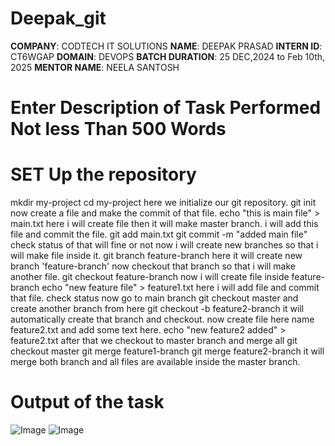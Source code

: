 # Deepak_git
**COMPANY**: CODTECH IT SOLUTIONS
**NAME**: DEEPAK PRASAD
**INTERN ID**: CT6WGAP
**DOMAIN**: DEVOPS
**BATCH DURATION**: 25 DEC,2024 to Feb 10th, 2025
**MENTOR NAME**: NEELA SANTOSH
# Enter Description of Task Performed Not less Than 500 Words
# SET Up the repository
mkdir my-project
cd my-project 
here we initialize our git repository.
git init
now create a file and make the commit of that file.
echo "this is main file" > main.txt here i will create file then it will make master branch.
i will add this file and commit the file.
git add main.txt
git commit -m "added main file"
check status of that will fine or not
now i will create new branches so that i will make file inside it.
git branch feature-branch
here it will create new branch 'feature-branch'
now checkout that branch so that i will make another file.
git checkout feature-branch
now i will create file inside feature-branch
echo "new feature file" > feature1.txt
here i will add file and commit that file.
check status
now go to main branch
git checkout master
and create another branch from here
git checkout -b feature2-branch
it will automatically create that branch and checkout.
now create file here name feature2.txt and add some text here.
echo "new feature2 added" > feature2.txt
after that we checkout to master branch and merge all
git checkout master
git merge feature1-branch
git merge feature2-branch
it will merge both branch and all files are available inside the master branch.
# Output of the task
![Image](https://github.com/user-attachments/assets/db31e259-01bf-4b61-b0d3-9a000ddf0f64)
![Image](https://github.com/user-attachments/assets/c598af08-cc21-4bb2-9523-df7bcecc6bfc)
